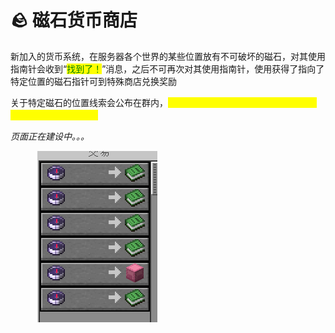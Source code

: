 # 🪨 磁石货币商店

新加入的货币系统，在服务器各个世界的某些位置放有不可破坏的磁石，对其使用指南针会收到“<mark style="color:green;">找到了！</mark>”消息，之后不可再次对其使用指南针，使用获得了指向了特定位置的磁石指针可到特殊商店兑换奖励

关于特定磁石的位置线索会公布在群内，<mark style="color:yellow;">请勿在群内讨论和公开相关磁石位置信息，如有问题请私聊我</mark>

_页面正在建设中。。。_

<figure><img src="../.gitbook/assets/image (15).png" alt=""><figcaption></figcaption></figure>
